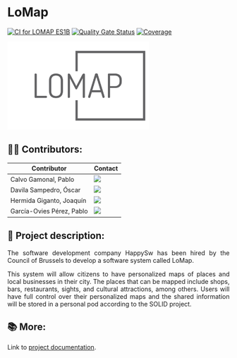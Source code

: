 # LoMap

[![CI for LOMAP ES1B](https://github.com/Arquisoft/lomap_es1b/actions/workflows/lomap_es1b.yml/badge.svg)](https://github.com/Arquisoft/lomap_es1b/actions/workflows/lomap_es1b.yml)
[![Quality Gate Status](https://sonarcloud.io/api/project_badges/measure?project=Arquisoft_lomap_es1b&metric=alert_status)](https://sonarcloud.io/summary/new_code?id=Arquisoft_lomap_es1b)
[![Coverage](https://sonarcloud.io/api/project_badges/measure?project=Arquisoft_lomap_es1b&metric=coverage)](https://sonarcloud.io/summary/new_code?id=Arquisoft_lomap_es1b)

<img src="https://github.com/Arquisoft/lomap_es1b/blob/develop/docs/images/logo-no-background.png" height="200">

## 👨‍💻 Contributors:

| Contributor | Contact |
| ------------- | ------------- |
| Calvo Gamonal, Pablo  | <a href="https://github.com/pelotazos123"><img src="https://img.shields.io/badge/UO276220-Pablo Calvo-red"></a>  |
| Davila Sampedro, Óscar  | <a href="https://github.com/OscarDavilaSampedro"><img src="https://img.shields.io/badge/UO284541-Óscar Davila-yellow"></a>  |
| Hermida Giganto, Joaquín  | <a href="https://github.com/Jhergig"><img src="https://img.shields.io/badge/UO271718-Joaquín Hermida-success"></a>  |
| García-Ovies Pérez, Pablo  | <a href="https://github.com/UO265314"><img src="https://img.shields.io/badge/UO265314-Pablo García Ovies-blue"></a>  |

## 📖 Project description:
<p align="justify">The software development company HappySw has been hired by the Council of Brussels to develop a software system called LoMap.</p>
<p align="justify">This system will allow citizens to have personalized maps of places and local businesses in their city. The places that can be mapped include shops, bars, restaurants, sights, and cultural attractions, among others. Users will have full control over their personalized maps and the shared information will be stored in a personal pod according to the SOLID project.</p>

## 📚 More:
Link to [project documentation](https://arquisoft.github.io/lomap_es1b/).